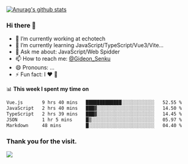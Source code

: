 [![Anurag's github stats](https://github-readme-stats.vercel.app/api?username=gideonsenku)](https://github.com/anuraghazra/github-readme-stats)
### Hi there 👋
- 🔭 I’m currently working at echotech
- 🌱 I’m currently learning JavaScript/TypeScript/Vue3/Vite...
- 💬 Ask me about: JavaScript/Web Spidder 
- 📫 How to reach me: [@Gideon_Senku](https://t.me/Gideon_Senku)
- 😄 Pronouns: ...
- ⚡ Fun fact: I ❤️ 🎵

📊 **This week I spent my time on**
<!--START_SECTION:waka-->

```txt
Vue.js       9 hrs 40 mins   █████████████░░░░░░░░░░░░   52.55 %
JavaScript   2 hrs 40 mins   ███▓░░░░░░░░░░░░░░░░░░░░░   14.50 %
TypeScript   2 hrs 39 mins   ███▓░░░░░░░░░░░░░░░░░░░░░   14.45 %
JSON         1 hr 5 mins     █▒░░░░░░░░░░░░░░░░░░░░░░░   05.97 %
Markdown     48 mins         █░░░░░░░░░░░░░░░░░░░░░░░░   04.40 %
```

<!--END_SECTION:waka-->


### Thank you for the visit.
![](http://profile-counter.glitch.me/gideonsenku/count.svg)
<!--
**GideonSenku/GideonSenku** is a ✨ _special_ ✨ repository because its `README.md` (this file) appears on your GitHub profile.

Here are some ideas to get you started:

- 🔭 I’m currently working on ...
- 🌱 I’m currently learning ...
- 👯 I’m looking to collaborate on ...
- 🤔 I’m looking for help with ...
- 💬 Ask me about ...
- 📫 How to reach me: ...
- 😄 Pronouns: ...
- ⚡ Fun fact: ...
-->
